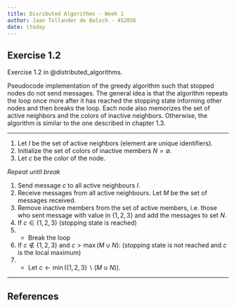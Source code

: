 ```yaml
---
title: Disributed Algorithms - Week 1
author: Jaan Tollander de Balsch - 452056
date: \today
---
```

## Exercise 1.2
Exercise 1.2 in @distributed_algorithms.

Pseudocode implementation of the greedy algorithm such that stopped nodes do not send messages. The general idea is that the algorithm repeats the loop once more after it has reached the stopping state informing other nodes and then breaks the loop. Each node also memorizes the set of active neighbors and the colors of inactive neighbors. Otherwise, the algorithm is similar to the one described in chapter 1.3.

---

1) Let $I$ be the set of active neighbors (element are unique identifiers).
2) Initialize the set of colors of inactive members $N=∅$.
3) Let $c$ be the color of the node.

*Repeat until break*

1) Send message $c$ to all active neighbours $I$.
2) Receive messages from all active neighbours. Let $M$ be the set of messages received.
3) Remove inactive members from the set of active members, i.e. those who sent message with value in $\{1,2,3\}$ and add the messages to set $N$.
4) If $c∈\{1,2,3\}$ (stopping state is reached)
5) * Break the loop
6) If $c∉\{1,2,3\}$ and $c>\max (M∪N)$: (stopping state is not reached and $c$ is the local maximum)
7) * Let $c←\min(\{1,2,3\}∖(M∪N))$.

--- 

## References
